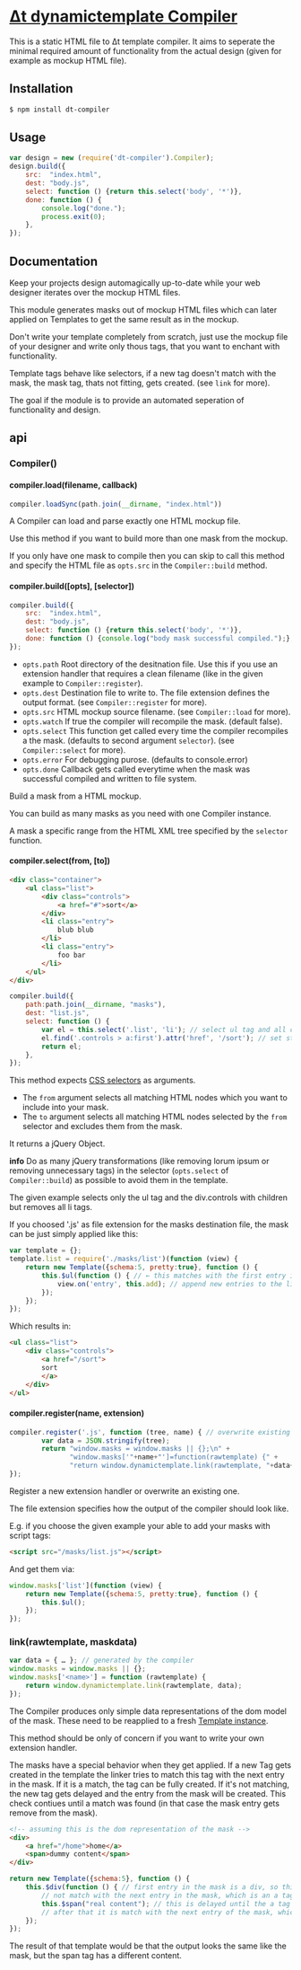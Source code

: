 # [Δt dynamictemplate Compiler](http://dodo.github.com/node-dt-compiler/)

This is a static HTML file to Δt template compiler. It aims to seperate the minimal required amount of functionality from the actual design (given for example as mockup HTML file).


## Installation

```bash
$ npm install dt-compiler
```


## Usage

```javascript
var design = new (require('dt-compiler').Compiler);
design.build({
    src:  "index.html",
    dest: "body.js",
    select: function () {return this.select('body', '*')},
    done: function () {
        console.log("done.");
        process.exit(0);
    },
});
```


## Documentation

Keep your projects design automagically up-to-date while your web designer iterates over the mockup HTML files.

This module generates masks out of mockup HTML files which can later applied on Templates to get the same result as in the mockup.

Don't write your template completely from scratch, just use the mockup file of your designer and write only thous tags, that you want to enchant with functionality.

Template tags behave like selectors, if a new tag doesn't match with the mask, the mask tag, thats not fitting, gets created. (see `link` for more).

The goal if the module is to provide an automated seperation of functionality and design.

## api

### Compiler()

#### compiler.load(filename, callback)

```javascript
compiler.loadSync(path.join(__dirname, "index.html"))
```
A Compiler can load and parse exactly one HTML mockup file.

Use this method if you want to build more than one mask from the mockup.

If you only have one mask to compile then you can skip to call this method and specify the HTML file as `opts.src` in the `Compiler::build` method.

#### compiler.build([opts], [selector])

```javascript
compiler.build({
    src:  "index.html",
    dest: "body.js",
    select: function () {return this.select('body', '*')},
    done: function () {console.log("body mask successful compiled.");},
});
```
* `opts.path` Root directory of the desitnation file. Use this if you use an extension handler that requires a clean filename (like in the given example to `Compiler::register`).
* `opts.dest` Destination file to write to. The file extension defines the output format. (see `Compiler::register` for more).
* `opts.src` HTML mockup source filename. (see `Compiler::load` for more).
* `opts.watch` If true the compiler will recompile the mask. (default false).
* `opts.select` This function get called every time the compiler recompiles a the mask. (defaults to second argument `selector`). (see `Compiler::select` for more).
* `opts.error` For debugging purose. (defaults to console.error)
* `opts.done` Callback gets called everytime when the mask was successful compiled and written to file system.

Build a mask from a HTML mockup.

You can build as many masks as you need with one Compiler instance.

A mask a specific range from the HTML XML tree specified by the `selector` function.


#### compiler.select(from, [to])

```html
<div class="container">
    <ul class="list">
        <div class="controls">
            <a href="#">sort</a>
        </div>
        <li class="entry">
            blub blub
        </li>
        <li class="entry">
            foo bar
        </li>
    </ul>
</div>
```
```javascript
compiler.build({
    path:path.join(__dirname, "masks"),
    dest: "list.js",
    select: function () {
        var el = this.select('.list', 'li'); // select ul tag and all children, but remove all li entries
        el.find('.controls > a:first').attr('href', '/sort'); // set static url
        return el;
    },
});

```

This method expects [CSS selectors](http://sizzlejs.com/) as arguments.

* The `from` argument selects all matching HTML nodes which you want to include into your mask.
* The `to` argument selects all matching HTML nodes selected by the `from` selector and excludes them from the mask.

It returns a jQuery Object.

__info__ Do as many jQuery transformations (like removing lorum ipsum or removing unnecessary tags) in the selector (`opts.select` of `Compiler::build`) as possible to avoid them in the template.

The given example selects only the ul tag and the div.controls with children but removes all li tags.

If you choosed '.js' as file extension for the masks destination file, the mask can be just simply applied like this:

```javascript
var template = {};
template.list = require('./masks/list')(function (view) {
    return new Template({schema:5, pretty:true}, function () {
        this.$ul(function () { // ← this matches with the first entry in the mask, which is the ul take.
            view.on('entry', this.add); // append new entries to the list
        });
    });
});
```
Which results in:

```html
<ul class="list">
    <div class="controls">
        <a href="/sort">
        sort
        </a>
    </div>
</ul>
```

#### compiler.register(name, extension)

```javascript
compiler.register('.js', function (tree, name) { // overwrite existing '.js' extension handler
        var data = JSON.stringify(tree);
        return "window.masks = window.masks || {};\n" +
               "window.masks['"+name+"']=function(rawtemplate) {" +
               "return window.dynamictemplate.link(rawtemplate, "+data+")};";
});
```

Register a new extension handler or overwrite an existing one.

The file extension specifies how the output of the compiler should look like.

E.g. if you choose the given example your able to add your masks with script tags:

```html
<script src="/masks/list.js"></script>
```
And get them via:

```javascript
window.masks['list'](function (view) {
    return new Template({schema:5, pretty:true}, function () {
        this.$ul();
    });
});
```

### link(rawtemplate, maskdata)

```javascript
var data = { … }; // generated by the compiler
window.masks = window.masks || {};
window.masks['<name>'] = function (rawtemplate) {
    return window.dynamictemplate.link(rawtemplate, data);
});
```

The Compiler produces only simple data representations of the dom model of the mask. These need to be reapplied to a fresh [Template instance](http://dodo.github.com/node-dynamictemplate/doc.html).

This method should be only of concern if you want to write your own extension handler.

The masks have a special behavior when they get applied. If a new Tag gets created in the template the linker tries to match this tag with the next entry in the mask. If it is a match, the tag can be fully created. If it's not matching, the new tag gets delayed and the entry from the mask will be created. This check contiues until a match was found (in that case the mask entry gets remove from the mask).


```html
<!-- assuming this is the dom representation of the mask -->
<div>
    <a href="/home">home</a>
    <span>dummy content</span>
</div>
```

```javascript
return new Template({schema:5}, function () {
    this.$div(function () { // first entry in the mask is a div, so this is a match
        // not match with the next entry in the mask, which is an a tag
        this.$span("real content"); // this is delayed until the a tag is created
        // after that it is match with the next entry of the mask, which is a span tag
    });
});
````

The result of that template would be that the output looks the same like the mask, but the span tag has a different content.
